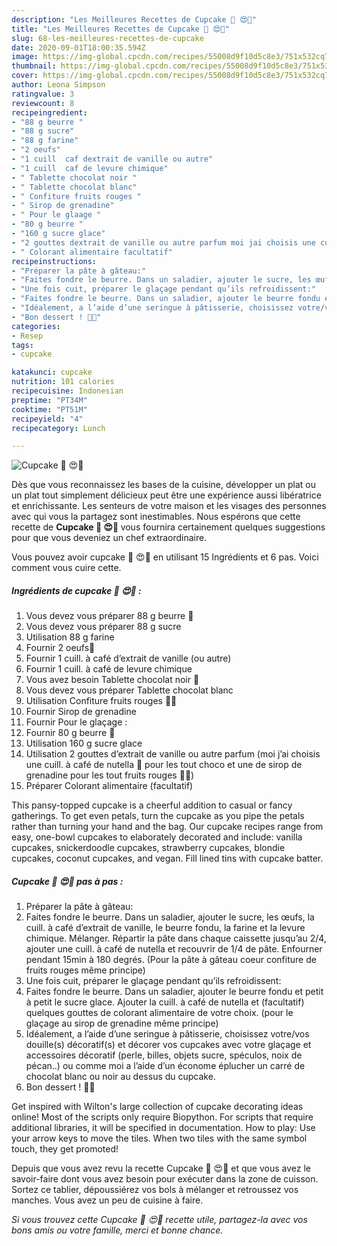 ```yaml
---
description: "Les Meilleures Recettes de Cupcake 🧁 😍🥰"
title: "Les Meilleures Recettes de Cupcake 🧁 😍🥰"
slug: 68-les-meilleures-recettes-de-cupcake
date: 2020-09-01T18:00:35.594Z
image: https://img-global.cpcdn.com/recipes/55008d9f10d5c8e3/751x532cq70/cupcake-🧁-😍🥰-photo-principale-de-la-recette.jpg
thumbnail: https://img-global.cpcdn.com/recipes/55008d9f10d5c8e3/751x532cq70/cupcake-🧁-😍🥰-photo-principale-de-la-recette.jpg
cover: https://img-global.cpcdn.com/recipes/55008d9f10d5c8e3/751x532cq70/cupcake-🧁-😍🥰-photo-principale-de-la-recette.jpg
author: Leona Simpson
ratingvalue: 3
reviewcount: 8
recipeingredient:
- "88 g beurre "
- "88 g sucre"
- "88 g farine"
- "2 oeufs"
- "1 cuill  caf dextrait de vanille ou autre"
- "1 cuill  caf de levure chimique"
- " Tablette chocolat noir "
- " Tablette chocolat blanc"
- " Confiture fruits rouges "
- " Sirop de grenadine"
- " Pour le glaage "
- "80 g beurre "
- "160 g sucre glace"
- "2 gouttes dextrait de vanille ou autre parfum moi jai choisis une cuill  caf de nutella  pour les tout choco et une de sirop de grenadine pour les tout fruits rouges "
- " Colorant alimentaire facultatif"
recipeinstructions:
- "Préparer la pâte à gâteau:"
- "Faites fondre le beurre. Dans un saladier, ajouter le sucre, les œufs, la cuill. à café d’extrait de vanille, le beurre fondu, la farine et la levure chimique. Mélanger. Répartir la pâte dans chaque caissette jusqu’au 2/4, ajouter une cuill. à café de nutella et recouvrir de 1/4 de pâte. Enfourner pendant 15min à 180 degrés. (Pour la pâte à gâteau coeur confiture de fruits rouges même principe)"
- "Une fois cuit, préparer le glaçage pendant qu’ils refroidissent:"
- "Faites fondre le beurre. Dans un saladier, ajouter le beurre fondu et petit à petit le sucre glace. Ajouter la cuill. à café de nutella et (facultatif) quelques gouttes de colorant alimentaire de votre choix. (pour le glaçage au sirop de grenadine même principe)"
- "Idéalement, a l’aide d’une seringue à pâtisserie, choisissez votre/vos douille(s) décoratif(s) et décorer vos cupcakes avec votre glaçage et accessoires décoratif (perle, billes, objets sucre, spéculos, noix de pécan..) ou comme moi a l’aide d’un économe éplucher un carré de chocolat blanc ou noir au dessus du cupcake."
- "Bon dessert ! 🤤🧁"
categories:
- Resep
tags:
- cupcake

katakunci: cupcake 
nutrition: 101 calories
recipecuisine: Indonesian
preptime: "PT34M"
cooktime: "PT51M"
recipeyield: "4"
recipecategory: Lunch

---
```



![Cupcake 🧁 😍🥰](https://img-global.cpcdn.com/recipes/55008d9f10d5c8e3/751x532cq70/cupcake-🧁-😍🥰-photo-principale-de-la-recette.jpg)

Dès que vous reconnaissez les bases de la cuisine, développer un plat ou un plat tout simplement délicieux peut être une expérience aussi libératrice et enrichissante. Les senteurs de votre maison et les visages des personnes avec qui vous la partagez sont inestimables. Nous espérons que cette recette de <strong> Cupcake 🧁 😍🥰 </strong> vous fournira certainement quelques suggestions pour que vous deveniez un chef extraordinaire.

<!--inarticleads1-->

Vous pouvez avoir cupcake 🧁 😍🥰 en utilisant 15 Ingrédients et 6 pas. Voici comment vous cuire cette.

##### Ingrédients de cupcake 🧁 😍🥰 :

1. Vous devez vous préparer 88 g beurre 🧈
1. Vous devez vous préparer 88 g sucre
1. Utilisation 88 g farine
1. Fournir 2 oeufs🥚
1. Fournir 1 cuill. à café d’extrait de vanille (ou autre)
1. Fournir 1 cuill. à café de levure chimique
1. Vous avez besoin  Tablette chocolat noir 🍫
1. Vous devez vous préparer  Tablette chocolat blanc
1. Utilisation  Confiture fruits rouges 🍒🍓
1. Fournir  Sirop de grenadine
1. Fournir  Pour le glaçage :
1. Fournir 80 g beurre 🧈
1. Utilisation 160 g sucre glace
1. Utilisation 2 gouttes d’extrait de vanille ou autre parfum (moi j’ai choisis une cuill. à café de nutella 🍫 pour les tout choco et une de sirop de grenadine pour les tout fruits rouges 🍒🍓)
1. Préparer  Colorant alimentaire (facultatif)


This pansy-topped cupcake is a cheerful addition to casual or fancy gatherings. To get even petals, turn the cupcake as you pipe the petals rather than turning your hand and the bag. Our cupcake recipes range from easy, one-bowl cupcakes to elaborately decorated and include: vanilla cupcakes, snickerdoodle cupcakes, strawberry cupcakes, blondie cupcakes, coconut cupcakes, and vegan. Fill lined tins with cupcake batter. 

<!--inarticleads2-->

##### Cupcake 🧁 😍🥰 pas à pas :

1. Préparer la pâte à gâteau:
1. Faites fondre le beurre. Dans un saladier, ajouter le sucre, les œufs, la cuill. à café d’extrait de vanille, le beurre fondu, la farine et la levure chimique. Mélanger. Répartir la pâte dans chaque caissette jusqu’au 2/4, ajouter une cuill. à café de nutella et recouvrir de 1/4 de pâte. Enfourner pendant 15min à 180 degrés. (Pour la pâte à gâteau coeur confiture de fruits rouges même principe)
1. Une fois cuit, préparer le glaçage pendant qu’ils refroidissent:
1. Faites fondre le beurre. Dans un saladier, ajouter le beurre fondu et petit à petit le sucre glace. Ajouter la cuill. à café de nutella et (facultatif) quelques gouttes de colorant alimentaire de votre choix. (pour le glaçage au sirop de grenadine même principe)
1. Idéalement, a l’aide d’une seringue à pâtisserie, choisissez votre/vos douille(s) décoratif(s) et décorer vos cupcakes avec votre glaçage et accessoires décoratif (perle, billes, objets sucre, spéculos, noix de pécan..) ou comme moi a l’aide d’un économe éplucher un carré de chocolat blanc ou noir au dessus du cupcake.
1. Bon dessert ! 🤤🧁


Get inspired with Wilton&#39;s large collection of cupcake decorating ideas online! Most of the scripts only require Biopython. For scripts that require additional libraries, it will be specified in documentation. How to play: Use your arrow keys to move the tiles. When two tiles with the same symbol touch, they get promoted! 

<!--inarticleads1-->

<p>
Depuis que vous avez revu la recette Cupcake 🧁 😍🥰 et que vous avez le savoir-faire dont vous avez besoin pour exécuter dans la zone de cuisson. Sortez ce tablier, dépoussiérez vos bols à mélanger et retroussez vos manches. Vous avez un peu de cuisine à faire.
</p>

<p>
<i>Si vous trouvez cette Cupcake 🧁 😍🥰 recette utile, partagez-la avec vos bons amis ou votre famille, merci et bonne chance.</i>
</p>
